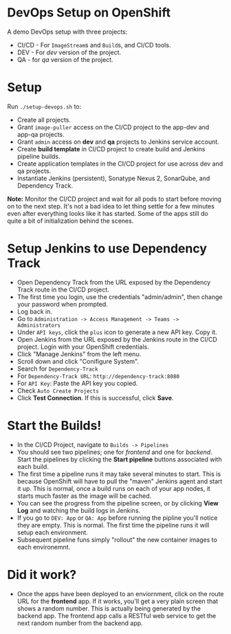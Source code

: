 # DevOps Setup on OpenShift

A demo DevOps setup with three projects:
* CI/CD - For `ImageStream`s and `Build`s, and CI/CD tools.
* DEV - For *dev* version of the project.
* QA - for *qa* version of the project.

# Setup

Run `./setup-devops.sh` to:
* Create all projects.
* Grant `image-puller` access on the CI/CD project to the app-dev and app-qa projects.
* Grant `admin` access on **dev** and **qa** projects to Jenkins service account.
* Create **build template** in CI/CD project to create build and Jenkins pipeline builds.
* Create application templates in the CI/CD project for use across dev and qa projects.
* Instantiate Jenkins (persistent), Sonatype Nexus 2, SonarQube, and Dependency Track.

**Note:** Monitor the CI/CD project and wait for all pods to start before moving on to the next step.  It's not a bad idea to let thing settle for a few minutes even after everything looks like it has started.  Some of the apps still do quite a bit of initialization behind the scenes.

# Setup Jenkins to use Dependency Track

* Open Dependency Track from the URL exposed by the Dependency Track route in the CI/CD project.
* The first time you login, use the credentials "admin/admin", then change your password when prompted.
* Log back in.
* Go to `Administration -> Access Management -> Teams -> Administrators`
* Under `API keys`, click the `plus` icon to generate a new API key.  Copy it.
* Open Jenkins from the URL exposed by the Jenkins route in the CI/CD project.  Login with your OpenShift credentials.
* Click "Manage Jenkins" from the left menu.
* Scroll down and click "Conifigure System".
* Search for `Dependency-Track`
* For `Dependency-Track URL`: `http://dependency-track:8080`
* For `API Key`: Paste the API key you copied.
* Check `Auto Create Projects`
* Click **Test Connection**.  If this is successful, click **Save**.

# Start the Builds!

* In the CI/CD Project, navigate to `Builds -> Pipelines`
* You should see two pipelines; one for *frontend* and one for *backend*.  Start the pipelines by clicking the **Start pipeline** buttons associated with each build.
* The first time a pipeline runs it may take several minutes to start. This is because OpenShift will have to pull the "maven" Jenkins agent and start it up.  This is normal, once a build runs on each of your app nodes, it starts much faster as the image will be cached.
* You can see the progress from the pipeline screen, or by clicking **View Log** and watching the build logs in Jenkins.
* If you go to `DEV: App` or `QA: App` before running the pipline you'll notice they are empty.  This is normal.  The first time the pipeline runs it will setup each environment.
* Subsequent pipeline funs simply "rollout" the new container images to each environemnt.

# Did it work?

* Once the apps have been deployed to an enviornment, click on the route URL for the **frontend** app.  If it works, you'll get a very plain screen that shows a random number.  This is actually being generated by the backend app.  The frontend app calls a RESTful web service to get the next random number from the backend app.